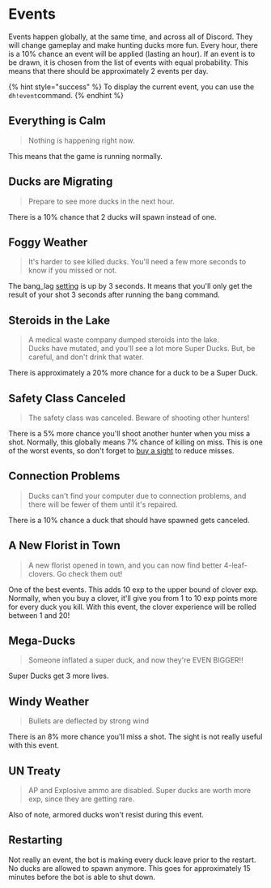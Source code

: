 # Events

Events happen globally, at the same time, and across all of Discord. They will change gameplay and make hunting ducks more fun. Every hour, there is a 10% chance an event will be applied \(lasting an hour\). If an event is to be drawn, it is chosen from the list of events with equal probability. This means that there should be approximately 2 events per day.

{% hint style="success" %}
To display the current event, you can use the `dh!event`command.
{% endhint %}

## Everything is Calm

> Nothing is happening right now.

This means that the game is running normally.

## Ducks are Migrating

> Prepare to see more ducks in the next hour.

There is a 10% chance that 2 ducks will spawn instead of one.

## Foggy Weather

> It's harder to see killed ducks. You'll need a few more seconds to know if you missed or not.

The bang\_lag [setting](../bot-administration/edit-settings-settings-list.md) is up by 3 seconds. It means that you'll only get the result of your shot 3 seconds after running the bang command.

## Steroids in the Lake

> A medical waste company dumped steroids into the lake.  
>  Ducks have mutated, and you'll see a lot more Super Ducks. But, be careful, and don't drink that water.

There is approximately a 20% more chance for a duck to be a Super Duck.

## Safety Class Canceled

> The safety class was canceled. Beware of shooting other hunters!

There is a 5% more chance you'll shoot another hunter when you miss a shot. Normally, this globally means 7% chance of killing on miss. This is one of the worst events, so don't forget to [buy a sight](https://duckhunt.me/commands?command=shop%20sight) to reduce misses.

## Connection Problems

> Ducks can't find your computer due to connection problems, and there will be fewer of them until it's repaired.

There is a 10% chance a duck that should have spawned gets canceled.

## A New Florist in Town

> A new florist opened in town, and you can now find better 4-leaf-clovers. Go check them out!

One of the best events. This adds 10 exp to the upper bound of clover exp. Normally, when you buy a clover, it'll give you from 1 to 10 exp points more for every duck you kill. With this event, the clover experience will be rolled between 1 and 20!

## Mega-Ducks

> Someone inflated a super duck, and now they're EVEN BIGGER!!

Super Ducks get 3 more lives.

## Windy Weather

> Bullets are deflected by strong wind

There is an 8% more chance you'll miss a shot. The sight is not really useful with this event.

## UN Treaty

> AP and Explosive ammo are disabled. Super ducks are worth more exp, since they are getting rare.

Also of note, armored ducks won't resist during this event.


## Restarting

Not really an event, the bot is making every duck leave prior to the restart. No ducks are allowed to spawn anymore. This goes for approximately 15 minutes before the bot is able to shut down.

